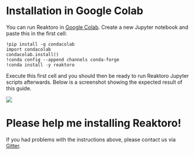 # Installation in Google Colab

You can run Reaktoro in [Google Colab](https://colab.research.google.com/). Create a new Jupyter notebook and paste this in the first cell:

~~~
!pip install -q condacolab
import condacolab
condacolab.install()
!conda config --append channels conda-forge
!conda install -y reaktoro
~~~

Execute this first cell and you should then be ready to run Reaktoro Jupyter scripts afterwards. Below is a screenshot showing the expected result of this guide.

![](../images/reaktoro-in-google-colab.png)

# Please help me installing Reaktoro!

If you had problems with the instructions above, please contact us via
[Gitter](https://gitter.im/reaktoro/community).
